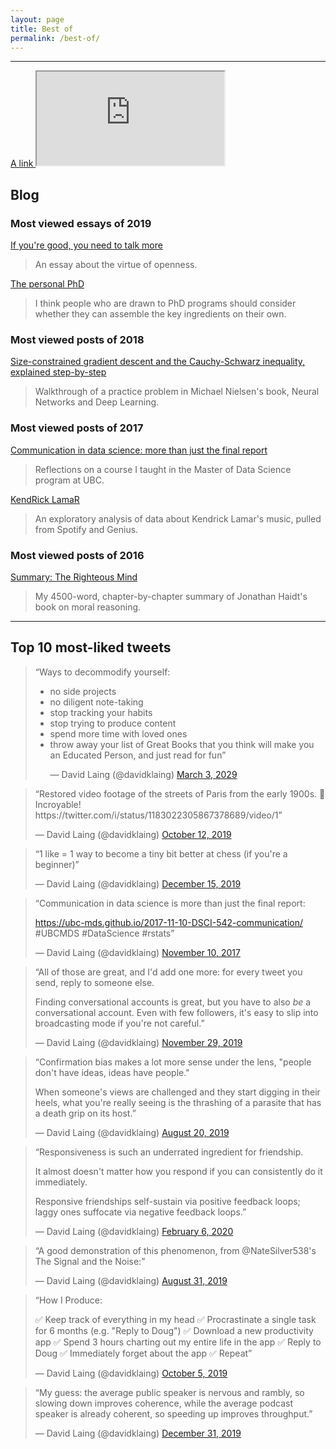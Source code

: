 ```yaml
---
layout: page
title: Best of
permalink: /best-of/
---
```


---------

<a class="link" href='#'>A link
    <iframe class="preview" src="http://www.example.com"></iframe>
</a>


## Blog

### Most viewed essays of 2019

[If you're good, you need to talk more](https://davidklaing.com/essays/talk-more.html)

> An essay about the virtue of openness.

[The personal PhD](https://davidklaing.com/essays/personal-phd.html)

> I think people who are drawn to PhD programs should consider whether they can assemble the key ingredients on their own.

### Most viewed posts of 2018

[Size-constrained gradient descent and the Cauchy-Schwarz inequality, explained step-by-step](https://davidklaing.com/blog/2018/11/27/step-by-step.html)

> Walkthrough of a practice problem in Michael Nielsen's book, Neural Networks and Deep Learning.

### Most viewed posts of 2017

[Communication in data science: more than just the final report](https://davidklaing.com/blog/2017/11/10/communication-in-data-science.html)

> Reflections on a course I taught in the Master of Data Science program at UBC.

[KendRick LamaR](https://davidklaing.com/blog/2017/05/07/kendrick-lamar-data-science.html)

> An exploratory analysis of data about Kendrick Lamar's music, pulled from Spotify and Genius.

### Most viewed posts of 2016

[Summary: The Righteous Mind](https://davidklaing.com/blog/books/summaries/2016/09/01/the-righteous-mind.html)

> My 4500-word, chapter-by-chapter summary of Jonathan Haidt's book on moral reasoning.

-----------------

## Top 10 most-liked tweets

<blockquote class="twitter-tweet" data-lang="en"><p lang="en" dir="ltr">“Ways to decommodify yourself:

- no side projects
- no diligent note-taking
- stop tracking your habits
- stop trying to produce content
- spend more time with loved ones
- throw away your list of Great Books that you think will make you an Educated Person, and just read for fun”</p>&mdash; David Laing (@davidklaing) <a href="https://twitter.com/davidklaing/status/1234746395610898432">March 3, 2029</a></blockquote>

<blockquote class="twitter-tweet" data-lang="en"><p lang="en" dir="ltr">“Restored video footage of the streets of Paris from the early 1900s. 🤯 Incroyable! https://twitter.com/i/status/1183022305867378689/video/1”</p>&mdash; David Laing (@davidklaing) <a href="https://twitter.com/davidklaing/status/1183022305867378689">October 12, 2019</a></blockquote>

<blockquote class="twitter-tweet" data-lang="en"><p lang="en" dir="ltr">“1 like = 1 way to become a tiny bit better at chess (if you're a beginner)”</p>&mdash; David Laing (@davidklaing) <a href="https://twitter.com/davidklaing/status/1206117217911205888">December 15, 2019</a></blockquote>

<blockquote class="twitter-tweet" data-lang="en"><p lang="en" dir="ltr">“Communication in data science is more than just the final report:

https://ubc-mds.github.io/2017-11-10-DSCI-542-communication/ #UBCMDS #DataScience #rstats”</p>&mdash; David Laing (@davidklaing) <a href="https://twitter.com/davidklaing/status/929157739414036480">November 10, 2017</a></blockquote>

<blockquote class="twitter-tweet" data-lang="en"><p lang="en" dir="ltr">“All of those are great, and I'd add one more: for every tweet you send, reply to someone else.

Finding conversational accounts is great, but you have to also *be* a conversational account. Even with few followers, it's easy to slip into broadcasting mode if you're not careful.”</p>&mdash; David Laing (@davidklaing) <a href="https://twitter.com/davidklaing/status/1200467236101578752">November 29, 2019</a></blockquote>

<blockquote class="twitter-tweet" data-lang="en"><p lang="en" dir="ltr">“Confirmation bias makes a lot more sense under the lens, "people don't have ideas, ideas have people."

When someone's views are challenged and they start digging in their heels, what you're really seeing is the thrashing of a parasite that has a death grip on its host.”</p>&mdash; David Laing (@davidklaing) <a href="https://twitter.com/davidklaing/status/1163841215017750529">August 20, 2019</a></blockquote>

<blockquote class="twitter-tweet" data-lang="en"><p lang="en" dir="ltr">“Responsiveness is such an underrated ingredient for friendship.

It almost doesn't matter how you respond if you can consistently do it immediately.

Responsive friendships self-sustain via positive feedback loops; laggy ones suffocate via negative feedback loops.”</p>&mdash; David Laing (@davidklaing) <a href="https://twitter.com/davidklaing/status/1225685248786059266">February 6, 2020</a></blockquote>

<blockquote class="twitter-tweet" data-lang="en"><p lang="en" dir="ltr">“A good demonstration of this phenomenon, from @NateSilver538's The Signal and the Noise:”</p>&mdash; David Laing (@davidklaing) <a href="https://twitter.com/davidklaing/status/1167839615845355520">August 31, 2019</a></blockquote>

<blockquote class="twitter-tweet" data-lang="en"><p lang="en" dir="ltr">“How I Produce:

✅ Keep track of everything in my head
✅ Procrastinate a single task for 6 months (e.g. "Reply to Doug")
✅ Download a new productivity app
✅ Spend 3 hours charting out my entire life in the app
✅ Reply to Doug
✅ Immediately forget about the app
✅ Repeat”</p>&mdash; David Laing (@davidklaing) <a href="https://twitter.com/davidklaing/status/1180586417941929985">October 5, 2019</a></blockquote>

<blockquote class="twitter-tweet" data-lang="en"><p lang="en" dir="ltr">“My guess: the average public speaker is nervous and rambly, so slowing down improves coherence, while the average podcast speaker is already coherent, so speeding up improves throughput.”</p>&mdash; David Laing (@davidklaing) <a href="https://twitter.com/davidklaing/status/1212048094587760646">December 31, 2019</a></blockquote>

<script async src="//platform.twitter.com/widgets.js" charset="utf-8"></script>